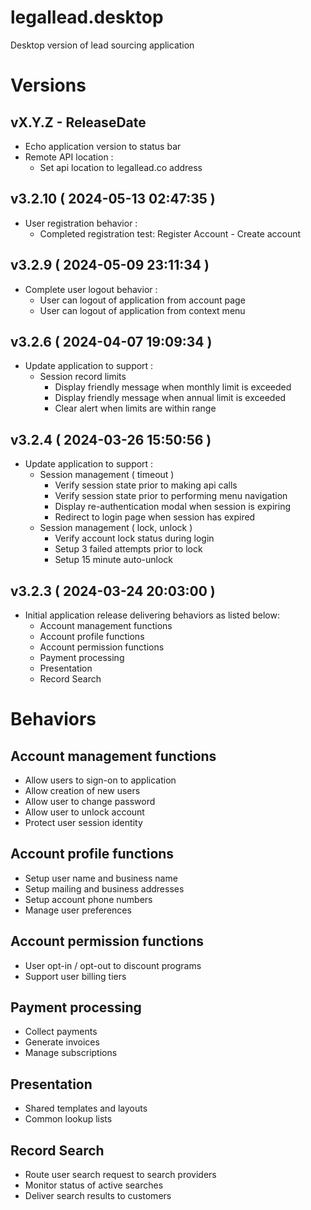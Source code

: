 # legallead.desktop   
Desktop version of lead sourcing application   

# Versions  
## vX.Y.Z - ReleaseDate
 - Echo application version to status bar
 - Remote API location :
     - Set api location to legallead.co address   

## v3.2.10 ( 2024-05-13 02:47:35 )
 - User registration behavior :
     - Completed registration test: Register Account - Create account

## v3.2.9 ( 2024-05-09 23:11:34 )
 - Complete user logout behavior :
     - User can logout of application from account page
     - User can logout of application from context menu

## v3.2.6 ( 2024-04-07 19:09:34 )
 - Update application to support :
     - Session record limits
        - Display friendly message when monthly limit is exceeded   
        - Display friendly message when annual limit is exceeded   
        - Clear alert when limits are within range   

## v3.2.4 ( 2024-03-26 15:50:56 )
 - Update application to support :
     - Session management ( timeout )   
        - Verify session state prior to making api calls   
        - Verify session state prior to performing menu navigation   
        - Display re-authentication modal when session is expiring   
        - Redirect to login page when session has expired   
     - Session management ( lock, unlock )   
        - Verify account lock status during login    
        - Setup 3 failed attempts prior to lock   
        - Setup 15 minute auto-unlock   

## v3.2.3 ( 2024-03-24 20:03:00 )
 - Initial application release delivering behaviors as listed below:
     - Account management functions
     - Account profile functions
     - Account permission functions
     - Payment processing
     - Presentation
     - Record Search

# Behaviors 

## Account management functions
 - Allow users to sign-on to application
 - Allow creation of new users
 - Allow user to change password
 - Allow user to unlock account
 - Protect user session identity

## Account profile functions
 - Setup user name and business name
 - Setup mailing and business addresses
 - Setup account phone numbers
 - Manage user preferences

## Account permission functions
 - User opt-in / opt-out to discount programs
 - Support user billing tiers
 
## Payment processing
 - Collect payments
 - Generate invoices
 - Manage subscriptions

## Presentation
 - Shared templates and layouts
 - Common lookup lists
 
## Record Search
 - Route user search request to search providers
 - Monitor status of active searches
 - Deliver search results to customers